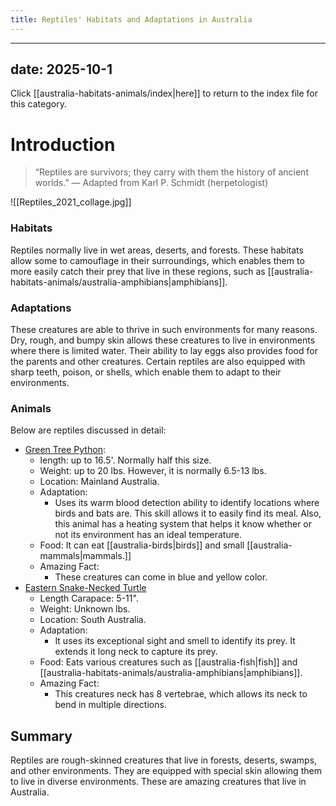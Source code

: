 ```yaml
---
title: Reptiles' Habitats and Adaptations in Australia
---
```

---
date: 2025-10-1
---
Click [[australia-habitats-animals/index|here]] to return to the index file for this category.
# Introduction

>“Reptiles are survivors; they carry with them the history of ancient worlds.” 
>— Adapted from Karl P. Schmidt (herpetologist)



![[Reptiles_2021_collage.jpg]]

### Habitats

Reptiles normally live in wet areas, deserts, and forests. These habitats allow some to camouflage in their surroundings, which enables them to more easily catch their prey that live in these regions, such as [[australia-habitats-animals/australia-amphibians|amphibians]]. 
### Adaptations

These creatures are able to thrive in such environments for many reasons. Dry, rough, and bumpy skin allows these creatures to live in environments where there is limited water. Their ability to lay eggs also provides food for the parents and other creatures. Certain reptiles are also equipped with sharp teeth, poison, or shells, which enable them to adapt to their environments.
### Animals

Below are reptiles discussed in detail:


- [Green Tree Python](https://tse1.mm.bing.net/th/id/OIP.vfzYLogsAzX6cpT7pbUo2QHaE8?rs=1&pid=ImgDetMain&o=7&rm=3):
	- length: up to 16.5'. Normally half this size.
	- Weight: up to 20 lbs. However, it is normally 6.5-13 lbs.
	- Location: Mainland Australia.
	- Adaptation:
		- Uses its warm blood detection ability to identify locations where birds and bats are. This skill allows it to easily find its meal. Also, this animal has a heating system that helps it know whether or not its environment has an ideal temperature.
	- Food: It can eat [[australia-birds|birds]] and small [[australia-mammals|mammals.]]
	- Amazing Fact: 
		- These creatures can come in blue and yellow color.
- [Eastern Snake-Necked Turtle](https://tse1.explicit.bing.net/th/id/OIP.qWwDjVhuHPZmgQ0jSruwSgHaHa?rs=1&pid=ImgDetMain&o=7&rm=3)
	- Length Carapace: 5-11".
	- Weight: Unknown lbs.
	- Location: South Australia.
	- Adaptation:
		- It uses its exceptional sight and smell to identify its prey. It extends it long neck to capture its prey. 
	- Food: Eats various creatures such as [[australia-fish|fish]] and [[australia-habitats-animals/australia-amphibians|amphibians]].
	- Amazing Fact: 
		- This creatures neck has 8 vertebrae, which allows its neck to bend in multiple directions.
## Summary

Reptiles are rough-skinned creatures that live in forests, deserts, swamps, and other environments. They are equipped with special skin allowing them to live in diverse environments. These are amazing creatures that live in Australia.